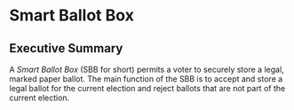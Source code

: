 # Smart Ballot Box

## Executive Summary

A *Smart Ballot Box* (SBB for short) permits a voter to securely store
a legal, marked paper ballot. The main function of the SBB is to
accept and store a legal ballot for the current election and reject
ballots that are not part of the current election.
